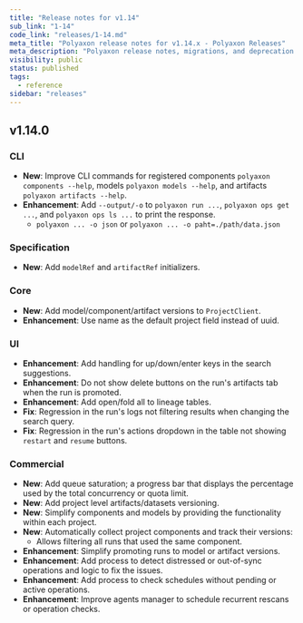 ```yaml
---
title: "Release notes for v1.14"
sub_link: "1-14"
code_link: "releases/1-14.md"
meta_title: "Polyaxon release notes for v1.14.x - Polyaxon Releases"
meta_description: "Polyaxon release notes, migrations, and deprecation notes for v1.14.x."
visibility: public
status: published
tags:
  - reference
sidebar: "releases"
---
```


## v1.14.0

### CLI

 * **New**: Improve CLI commands for registered components `polyaxon components --help`, models `polyaxon models --help`, and artifacts `polyaxon artifacts --help`.  
 * **Enhancement**: Add `--output/-o` to `polyaxon run ...`, `polyaxon ops get ...`, and `polyaxon ops ls ...` to print the response.
   * `polyaxon ... -o json` or `polyaxon ... -o paht=./path/data.json`

### Specification

 * **New**: Add `modelRef` and `artifactRef` initializers. 

### Core

 * **New**: Add model/component/artifact versions to `ProjectClient`.
 * **Enhancement**: Use name as the default project field instead of uuid.

### UI

 * **Enhancement**: Add handling for up/down/enter keys in the search suggestions. 
 * **Enhancement**: Do not show delete buttons on the run's artifacts tab when the run is promoted.
 * **Enhancement**: Add open/fold all to lineage tables.
 * **Fix**: Regression in the run's logs not filtering results when changing the search query.
 * **Fix**: Regression in the run's actions dropdown in the table not showing `restart` and `resume` buttons.

### Commercial

 * **New**: Add queue saturation; a progress bar that displays the percentage used by the total concurrency or quota limit.
 * **New**: Add project level artifacts/datasets versioning.
 * **New**: Simplify components and models by providing the functionality within each project.
 * **New**: Automatically collect project components and track their versions:
   * Allows filtering all runs that used the same component.
 * **Enhancement**: Simplify promoting runs to model or artifact versions.
 * **Enhancement**: Add process to detect distressed or out-of-sync operations and logic to fix the issues.
 * **Enhancement**: Add process to check schedules without pending or active operations.
 * **Enhancement**: Improve agents manager to schedule recurrent rescans or operation checks. 
